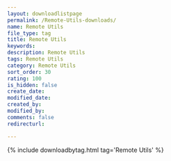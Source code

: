 ```yaml
---
layout: downloadlistpage
permalink: /Remote-Utils-downloads/
name: Remote Utils
file_type: tag
title: Remote Utils
keywords:
description: Remote Utils
tags: Remote Utils
category: Remote Utils
sort_order: 30
rating: 100
is_hidden: false
create_date:
modified_date:
created_by:
modified_by:
comments: false
redirecturl:

---
```

 {% include downloadbytag.html tag='Remote Utils' %}
